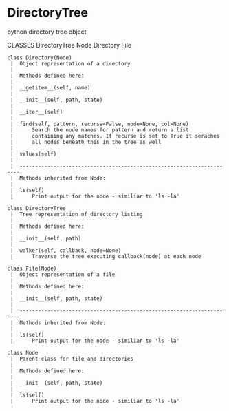 DirectoryTree
==========

python directory tree object

CLASSES
    DirectoryTree
    Node
        Directory
        File
    
    class Directory(Node)
     |  Object representation of a directory
     |  
     |  Methods defined here:
     |  
     |  __getitem__(self, name)
     |  
     |  __init__(self, path, state)
     |  
     |  __iter__(self)
     |  
     |  find(self, pattern, recurse=False, node=None, col=None)
     |      Search the node names for pattern and return a list
     |      containing any matches. If recurse is set to True it seraches
     |      all nodes beneath this in the tree as well
     |  
     |  values(self)
     |  
     |  ----------------------------------------------------------------------
     |  Methods inherited from Node:
     |  
     |  ls(self)
     |      Print output for the node - similiar to 'ls -la'
    
    class DirectoryTree
     |  Tree representation of directory listing
     |  
     |  Methods defined here:
     |  
     |  __init__(self, path)
     |  
     |  walker(self, callback, node=None)
     |      Traverse the tree executing callback(node) at each node
    
    class File(Node)
     |  Object representation of a file
     |  
     |  Methods defined here:
     |  
     |  __init__(self, path, state)
     |  
     |  ----------------------------------------------------------------------
     |  Methods inherited from Node:
     |  
     |  ls(self)
     |      Print output for the node - similiar to 'ls -la'
    
    class Node
     |  Parent class for file and directories
     |  
     |  Methods defined here:
     |  
     |  __init__(self, path, state)
     |  
     |  ls(self)
     |      Print output for the node - similiar to 'ls -la'



